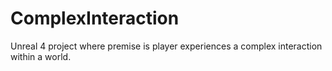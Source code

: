 # ComplexInteraction
 Unreal 4 project where premise is player experiences a complex interaction within a world.
